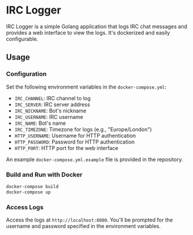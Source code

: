 # IRC Logger

IRC Logger is a simple Golang application that logs IRC chat messages and provides a web interface to view the logs. It's dockerized and easily configurable.

## Usage

### Configuration

Set the following environment variables in the `docker-compose.yml`:

- `IRC_CHANNEL`: IRC channel to log
- `IRC_SERVER`: IRC server address
- `IRC_NICKNAME`: Bot's nickname
- `IRC_USERNAME`: IRC username
- `IRC_NAME`: Bot's name
- `IRC_TIMEZONE`: Timezone for logs (e.g., "Europe/London")
- `HTTP_USERNAME`: Username for HTTP authentication
- `HTTP_PASSWORD`: Password for HTTP authentication
- `HTTP_PORT`: HTTP port for the web interface

An example `docker-compose.yml.example` file is provided in the repository.


### Build and Run with Docker

```bash
docker-compose build
docker-compose up
```


### Access Logs

Access the logs at `http://localhost:8080`. You'll be prompted for the username and password specified in the environment variables.
